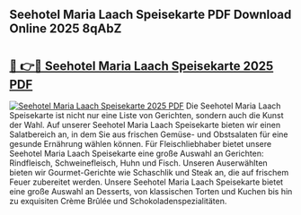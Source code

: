 ## Seehotel Maria Laach Speisekarte PDF Download Online 2025 8qAbZ

# <h2><a href="http://gc77fx.nevu.top/?p=Seehotel+Maria+Laach+Speisekarte">🔗 👉🔴 Seehotel Maria Laach Speisekarte 2025 PDF</a></h2>

[![Seehotel Maria Laach Speisekarte 2025 PDF](https://i.imgur.com/dBaPXMq.png)](http://gc77fx.nevu.top/?p=Seehotel+Maria+Laach+Speisekarte)
Die Seehotel Maria Laach Speisekarte ist nicht nur eine Liste von Gerichten, sondern auch die Kunst der Wahl. Auf unserer Seehotel Maria Laach Speisekarte bieten wir einen Salatbereich an, in dem Sie aus frischen Gemüse- und Obstsalaten für eine gesunde Ernährung wählen können. Für Fleischliebhaber bietet unsere Seehotel Maria Laach Speisekarte eine große Auswahl an Gerichten: Rindfleisch, Schweinefleisch, Huhn und Fisch. Unseren Auserwählten bieten wir Gourmet-Gerichte wie Schaschlik und Steak an, die auf frischem Feuer zubereitet werden. Unsere Seehotel Maria Laach Speisekarte bietet eine große Auswahl an Desserts, von klassischen Torten und Kuchen bis hin zu exquisiten Crème Brûlée und Schokoladenspezialitäten.
